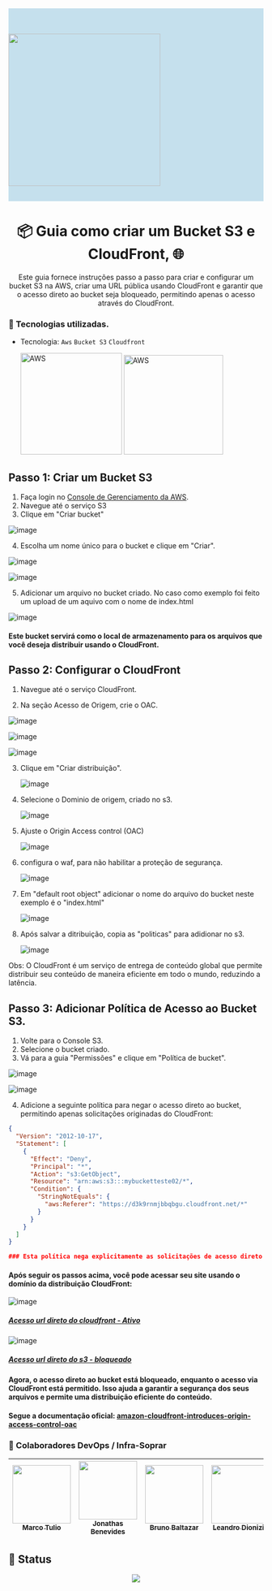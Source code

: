 <div class="container">
  <div class="row">
    <div class="col-6" style="background-color:#C5E0ED;">
      <img src="https://www.psicologiaviva.com.br/assets/img/logo/psicologiaviva_fundo_claro.png" style="width:300px; padding-top:50px; padding-bottom:30px;">
    </div>
    <div class="col-6" style="background-color:#C5E0ED;">
    </div>
  </div>


<h1 align="center">📦 Guia como criar um Bucket S3 e CloudFront, 🌐</h1>

<p align="center">Este guia fornece instruções passo a passo para criar e configurar um bucket S3 na AWS, criar uma URL pública usando CloudFront e garantir que o acesso direto ao bucket seja bloqueado, permitindo apenas o acesso através do CloudFront.</p>

### :wrench: Tecnologias utilizadas.
* Tecnologia: ``Aws`` ``Bucket S3`` ``Cloudfront``
 
    <img alt="AWS" src="https://github.com/conexasaude/pv-documentar-devops/blob/master/img/s3.png" width="200px" />
    <img alt="AWS" src="https://github.com/conexasaude/pv-documentar-devops/blob/master/img/cloudfront.png" width="196px" />
  
## Passo 1: Criar um Bucket S3

1. Faça login no [Console de Gerenciamento da AWS](https://aws.amazon.com/console/).
2. Navegue até o serviço S3
3. Clique em "Criar bucket"

![image](https://github.com/conexasaude/pv-documentar-devops/assets/122643683/9839b70d-040b-4fb3-be7d-659cbbd4d048)
   
4. Escolha um nome único para o bucket e clique em "Criar".

![image](https://github.com/conexasaude/pv-documentar-devops/assets/122643683/46954fa5-4eea-4c0f-8823-e4a3463c8ed2)

![image](https://github.com/conexasaude/pv-documentar-devops/assets/122643683/73c58855-7f6e-44d9-9120-92c09e94c488)

5. Adicionar um arquivo no bucket criado. No caso como exemplo foi feito um upload de um aquivo com o nome de index.html

![image](https://github.com/conexasaude/pv-documentar-devops/assets/122643683/536bdd46-7678-455c-ac24-441fe77f6148)

#### Este bucket servirá como o local de armazenamento para os arquivos que você deseja distribuir usando o CloudFront.

## Passo 2: Configurar o CloudFront

1. Navegue até o serviço CloudFront.
   
2. Na seção Acesso de Origem, crie o OAC.
 
  ![image](https://github.com/conexasaude/pv-documentar-devops/assets/122643683/c1f51669-6a1c-4460-95ef-1300286e6197)

  ![image](https://github.com/conexasaude/pv-documentar-devops/assets/122643683/d1fd6fe5-4fa8-43bc-a474-53df5573c346)
  
  ![image](https://github.com/conexasaude/pv-documentar-devops/assets/122643683/5f0cc1d5-2fa7-4ff5-87da-c3de96911abf)

3. Clique em "Criar distribuição".

   ![image](https://github.com/conexasaude/pv-documentar-devops/assets/122643683/bf2a63f0-90b2-4456-bfde-ec7033ed6667)

4. Selecione o Dominio de origem, criado no s3.

   ![image](https://github.com/conexasaude/pv-documentar-devops/assets/122643683/f6904f21-d60d-45bb-9ae6-a5f289d56278)

5. Ajuste o Origin Access control (OAC)

   ![image](https://github.com/conexasaude/pv-documentar-devops/assets/122643683/fdca90f4-3c62-40ac-af71-a8110db6e60f)

6. configura o waf, para não habilitar a proteção de segurança.

   ![image](https://github.com/conexasaude/pv-documentar-devops/assets/122643683/c301aff4-a961-41cf-84d3-22dbcaece8b2)

7. Em "default root object" adicionar o nome do arquivo do bucket neste exemplo é o "index.html"

   ![image](https://github.com/conexasaude/pv-documentar-devops/assets/122643683/b7479058-ba95-4f5d-a556-a13ceb869364)

8. Após salvar a ditribuição, copia as "politicas" para adidionar no s3.

    ![image](https://github.com/conexasaude/pv-documentar-devops/assets/122643683/20f2da26-a28d-417a-bf06-fec1aaa97fe2)


Obs: O CloudFront é um serviço de entrega de conteúdo global que permite distribuir seu conteúdo de maneira eficiente em todo o mundo, reduzindo a latência.

## Passo 3: Adicionar Política de Acesso ao Bucket S3.

1. Volte para o Console S3.
2. Selecione o bucket criado.
3. Vá para a guia "Permissões" e clique em "Política de bucket".

  ![image](https://github.com/conexasaude/pv-documentar-devops/assets/122643683/e63500e3-9376-402e-ad6f-0ba40dc722af)

  ![image](https://github.com/conexasaude/pv-documentar-devops/assets/122643683/aeec095e-84fd-47b0-a0e9-fafe766b7fd7)

4. Adicione a seguinte política para negar o acesso direto ao bucket, permitindo apenas solicitações originadas do CloudFront:

```json
{
  "Version": "2012-10-17",
  "Statement": [
    {
      "Effect": "Deny",
      "Principal": "*",
      "Action": "s3:GetObject",
      "Resource": "arn:aws:s3:::mybucketteste02/*",
      "Condition": {
        "StringNotEquals": {
          "aws:Referer": "https://d3k9rnmjbbqbgu.cloudfront.net/*"
        }
      }
    }
  ]
}

### Esta política nega explicitamente as solicitações de acesso direto ao bucket S3, exceto aquelas que são originadas da URL do CloudFront que configuramos na distribuição.
````

#### Após seguir os passos acima, você pode acessar seu site usando o domínio da distribuição CloudFront:

![image](https://github.com/conexasaude/pv-documentar-devops/assets/122643683/45cd8172-11ee-475c-badc-ccd551287f8a)
#####  [Acesso url direto do cloudfront - Ativo](https://d3k9rnmjbbqbgu.cloudfront.net/)

![image](https://github.com/conexasaude/pv-documentar-devops/assets/122643683/a5bad096-cd3c-4eb4-9e61-de07b74ea700)
  
#####  [Acesso url direto do s3 - bloqueado](https://mybucketteste02.s3.amazonaws.com/index.html)

#### Agora, o acesso direto ao bucket está bloqueado, enquanto o acesso via CloudFront está permitido. Isso ajuda a garantir a segurança dos seus arquivos e permite uma distribuição eficiente do conteúdo.

#### Segue a documentação oficial: [amazon-cloudfront-introduces-origin-access-control-oac](https://aws.amazon.com/pt/blogs/networking-and-content-delivery/amazon-cloudfront-introduces-origin-access-control-oac/)

### :handshake: Colaboradores DevOps / Infra-Soprar

|   [<img src="https://github.com/conexasaude/pv-documentar-devops/blob/master/img/1625799222011.jpg" width=115><br><sub>Marco Tulio</sub>](https://www.linkedin.com/in/mtuliog/)  |   [<img src="https://github.com/conexasaude/pv-documentar-devops/blob/master/img/john.jpg" width=115><br><sub>Jonathas Benevides</sub>](https://www.linkedin.com/in/jonathas-benevides-124757148/)  |   [<img src="https://github.com/conexasaude/pv-documentar-devops/blob/master/img/bruno1.jpg" width=115><br><sub>Bruno Baltazar</sub>](https://www.linkedin.com/in/bruno-baltazar-68a660201/)  |   [<img src="https://github.com/conexasaude/pv-documentar-devops/blob/master/img/Leandro.jpg" width=115><br><sub>Leandro Dionizio</sub>](https://www.linkedin.com/in/leandro-dionizio-ramos-it/)  |  
| :---: | :---: | :---: | :---: |

## :dart: Status
<p align="center">
  <img src="http://img.shields.io/static/v1?label=STATUS&message=%20Validado&color=GREEN&style=for-the-badge"/>
</p>
